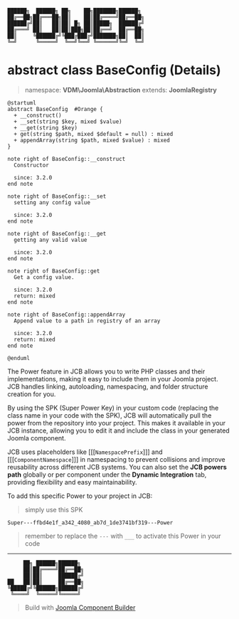 ```
██████╗  ██████╗ ██╗    ██╗███████╗██████╗
██╔══██╗██╔═══██╗██║    ██║██╔════╝██╔══██╗
██████╔╝██║   ██║██║ █╗ ██║█████╗  ██████╔╝
██╔═══╝ ██║   ██║██║███╗██║██╔══╝  ██╔══██╗
██║     ╚██████╔╝╚███╔███╔╝███████╗██║  ██║
╚═╝      ╚═════╝  ╚══╝╚══╝ ╚══════╝╚═╝  ╚═╝
```
# abstract class BaseConfig (Details)
> namespace: **VDM\Joomla\Abstraction**
> extends: **JoomlaRegistry**

```uml
@startuml
abstract BaseConfig  #Orange {
  + __construct()
  + __set(string $key, mixed $value)
  + __get(string $key)
  + get(string $path, mixed $default = null) : mixed
  + appendArray(string $path, mixed $value) : mixed
}

note right of BaseConfig::__construct
  Constructor

  since: 3.2.0
end note

note right of BaseConfig::__set
  setting any config value

  since: 3.2.0
end note

note right of BaseConfig::__get
  getting any valid value

  since: 3.2.0
end note

note right of BaseConfig::get
  Get a config value.

  since: 3.2.0
  return: mixed
end note

note right of BaseConfig::appendArray
  Append value to a path in registry of an array

  since: 3.2.0
  return: mixed
end note
 
@enduml
```

The Power feature in JCB allows you to write PHP classes and their implementations, making it easy to include them in your Joomla project. JCB handles linking, autoloading, namespacing, and folder structure creation for you.

By using the SPK (Super Power Key) in your custom code (replacing the class name in your code with the SPK), JCB will automatically pull the power from the repository into your project. This makes it available in your JCB instance, allowing you to edit it and include the class in your generated Joomla component.

JCB uses placeholders like [[[`NamespacePrefix`]]] and [[[`ComponentNamespace`]]] in namespacing to prevent collisions and improve reusability across different JCB systems. You can also set the **JCB powers path** globally or per component under the **Dynamic Integration** tab, providing flexibility and easy maintainability.

To add this specific Power to your project in JCB:

> simply use this SPK
```
Super---ffbd4e1f_a342_4080_ab7d_1de3741bf319---Power
```
> remember to replace the `---` with `___` to activate this Power in your code

---
```
     ██╗ ██████╗██████╗
     ██║██╔════╝██╔══██╗
     ██║██║     ██████╔╝
██   ██║██║     ██╔══██╗
╚█████╔╝╚██████╗██████╔╝
 ╚════╝  ╚═════╝╚═════╝
```
> Build with [Joomla Component Builder](https://git.vdm.dev/joomla/Component-Builder)

